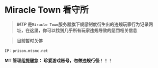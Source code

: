 # **Miracle Town 看守所**
> ***MTP*** **是` Miracle Town `服务器旗下规惩制度衍生出的违规玩家行为记录网址，在这里，你可以找到几乎所有玩家违规导致的惩罚相关信息** 

> **目前暂时关停**

    IP：prison.mtsmc.net

**MT 管理组提醒您：
珍爱游戏账号，勿做违规行径！！！**
